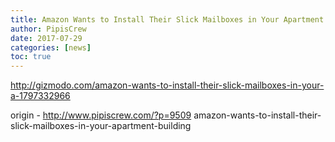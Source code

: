 ```yaml
---
title: Amazon Wants to Install Their Slick Mailboxes in Your Apartment Building
author: PipisCrew
date: 2017-07-29
categories: [news]
toc: true
---
```


http://gizmodo.com/amazon-wants-to-install-their-slick-mailboxes-in-your-a-1797332966

origin - http://www.pipiscrew.com/?p=9509 amazon-wants-to-install-their-slick-mailboxes-in-your-apartment-building